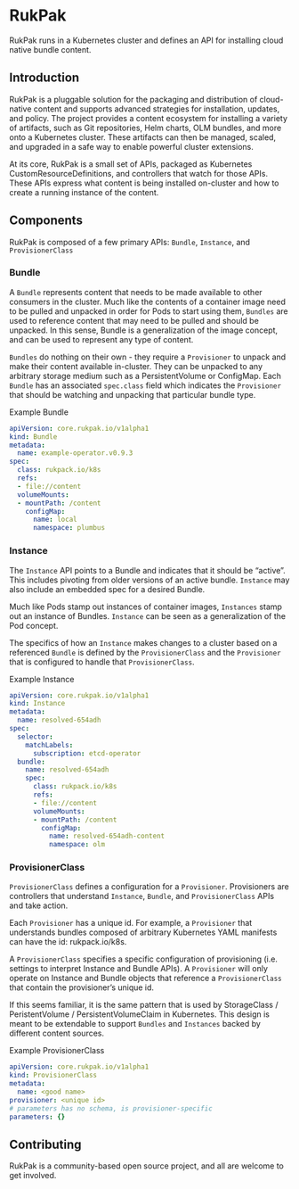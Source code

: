 # RukPak

RukPak runs in a Kubernetes cluster and defines an API for installing cloud native bundle content. 

## Introduction 

RukPak is a pluggable solution for the packaging and distribution of cloud-native content and supports advanced strategies for installation, updates, and policy.
The project provides a content ecosystem for installing a variety of artifacts, such as Git repositories, Helm charts, OLM bundles, and more onto a Kubernetes cluster. 
These artifacts can then be managed, scaled, and upgraded in a safe way to enable powerful cluster extensions. 

At its core, RukPak is a small set of APIs, packaged as Kubernetes CustomResourceDefinitions, and controllers that watch for those APIs. These APIs express what 
content is being installed on-cluster and how to create a running instance of the content. 

## Components 

RukPak is composed of a few primary APIs: `Bundle`, `Instance`, and `ProvisionerClass`

### Bundle
A `Bundle` represents content that needs to be made available to other consumers in the cluster.
Much like the contents of a container image need to be pulled and unpacked in order for Pods to start using them, 
`Bundles` are used to reference content that may need to be pulled and should be unpacked. 
In this sense, Bundle is a generalization of the image concept, and can be used to represent any type of content.

`Bundles` do nothing on their own - they require a `Provisioner` to unpack and make their content available in-cluster. They can be
unpacked to any arbitrary storage medium such as a PersistentVolume or ConfigMap. Each `Bundle` has an associated `spec.class` field which 
indicates the `Provisioner` that should be watching and unpacking that particular bundle type. 

Example Bundle
```yaml
apiVersion: core.rukpak.io/v1alpha1
kind: Bundle
metadata: 
  name: example-operator.v0.9.3
spec:
  class: rukpack.io/k8s
  refs:
  - file://content
  volumeMounts:
  - mountPath: /content
    configMap:
      name: local 
      namespace: plumbus
```

### Instance 
The `Instance` API points to a Bundle and indicates that it should be “active”. This includes pivoting from older versions of an active bundle. 
`Instance` may also include an embedded spec for a desired Bundle.

Much like Pods stamp out instances of container images, `Instances` stamp out an instance of Bundles. `Instance` can be seen as a generalization of the Pod concept.

The specifics of how an `Instance` makes changes to a cluster based on a referenced `Bundle` is defined by the 
`ProvisionerClass` and the `Provisioner` that is configured to handle that `ProvisionerClass`.

Example Instance
```yaml
apiVersion: core.rukpak.io/v1alpha1
kind: Instance
metadata:
  name: resolved-654adh
spec:
  selector: 
    matchLabels:
      subscription: etcd-operator
  bundle:
    name: resolved-654adh
    spec:
      class: rukpack.io/k8s
      refs:
      - file://content
      volumeMounts:
      - mountPath: /content
        configMap:
          name: resolved-654adh-content
          namespace: olm
```

### ProvisionerClass
`ProvisionerClass` defines a configuration for a `Provisioner`. Provisioners are controllers that understand `Instance`, `Bundle`, and `ProvisionerClass` APIs and take action.

Each `Provisioner` has a unique id. For example, a `Provisioner` that understands bundles composed of arbitrary Kubernetes YAML manifests can have the id: rukpack.io/k8s.

A `ProvisionerClass` specifies a specific configuration of provisioning (i.e. settings to interpret Instance and Bundle APIs). 
A `Provisioner` will only operate on Instance and Bundle objects that reference a `ProvisionerClass` that contain the provisioner’s unique id.

If this seems familiar, it is the same pattern that is used by StorageClass / PeristentVolume / PersistentVolumeClaim in Kubernetes. This design is meant to be extendable 
to support `Bundles` and `Instances` backed by different content sources. 

Example ProvisionerClass
```yaml
apiVersion: core.rukpak.io/v1alpha1
kind: ProvisionerClass
metadata:
  name: <good name>
provisioner: <unique id>
# parameters has no schema, is provisioner-specific
parameters: {}
```

## Contributing 

RukPak is a community-based open source project, and all are welcome to get involved. 